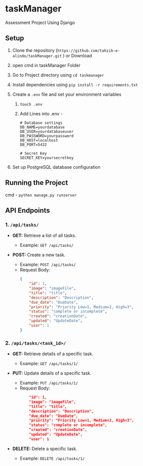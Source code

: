 # taskManager
Assessment Project Using Django


## Setup
1. Clone the repository (`https://github.com/tahzib-e-alindo/taskManager.git` ) or Download
2. open cmd in taskManager Folder
3. Go to Project directory using `cd taskmanager`
4. Install dependencies using `pip install -r requirements.txt`
5. Create a `.env` file and set your environment variables

    1. `touch .env` 

    2. Add Lines into .env - 
        
        ```
        # Database settings
        DB_NAME=yourdatabase
        DB_USER=yourdatabaseuser
        DB_PASSWORD=yourpassword
        DB_HOST=localhost
        DB_PORT=5432
        
        # Secret Key
        SECRET_KEY=yoursecretkey
        ```
6. Set up PostgreSQL database configuration

## Running the Project
cmd - `python manage.py runserver`


## API Endpoints

### 1. `/api/tasks/`

- **GET:** Retrieve a list of all tasks.
  - Example: `GET /api/tasks/`

- **POST:** Create a new task.
  - Example: `POST /api/tasks/`
  - Request Body:
    ```json
    {
        "id": 1,
        "image": "imageFile",
        "title": "title",
        "description": "Description",
        "due_date": "DueDate",
        "priority": "Priority Low=1, Medium=2, High=3",
        "status": "complete or incomplete",
        "created": "creationDate",
        "updated": "UpdateDate",
        "user": 1
    }
    ```

### 2. `/api/tasks/<task_id>/`

- **GET:** Retrieve details of a specific task.
  - Example: `GET /api/tasks/1/`

- **PUT:** Update details of a specific task.
  - Example: `PUT /api/tasks/1/`
  - Request Body:
    ```json
        "id": 1,
        "image": "imageFile",
        "title": "title",
        "description": "Description",
        "due_date": "DueDate",
        "priority": "Priority Low=1, Medium=2, High=3",
        "status": "complete or incomplete",
        "created": "creationDate",
        "updated": "UpdateDate",
        "user": 1
    ```
- **DELETE:** Delete a specific task.
  - Example: `DELETE /api/tasks/1/`
